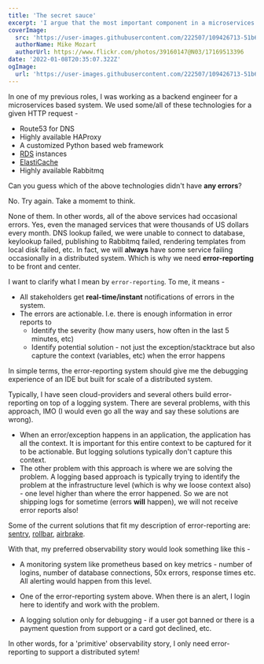 ```yaml
---
title: 'The secret sauce'
excerpt: 'I argue that the most important component in a microservices architecture is error-reporting.'
coverImage:
  src: 'https://user-images.githubusercontent.com/222507/109426713-51b6a100-79ef-11eb-8a45-a528f9be945b.png'
  authorName: Mike Mozart
  authorUrl: https://www.flickr.com/photos/39160147@N03/17169513396
date: '2022-01-08T20:35:07.322Z'
ogImage:
  url: 'https://user-images.githubusercontent.com/222507/109426713-51b6a100-79ef-11eb-8a45-a528f9be945b.png'
---
```


In one of my previous roles, I was working as a backend engineer for a microservices based system.
We used some/all of these technologies for a given HTTP request -

- Route53 for DNS
- Highly available HAProxy
- A customized Python based web framework
- [RDS](https://aws.amazon.com/rds/) instances
- [ElastiCache](https://aws.amazon.com/elasticache/)
- Highly available Rabbitmq

Can you guess which of the above technologies didn't have **any errors**?

No. Try again. Take a momemt to think.

None of them. In other words, all of the above services had occasional errors.
Yes, even the managed services that were thousands of US dollars every month.
DNS lookup failed, we were unable to connect to database, keylookup failed,
publishing to Rabbitmq failed, rendering templates from local disk failed, etc.
In fact, we will **always** have some service failing occasionally in a
distributed system. Which is why we need **error-reporting** to be front and center.

I want to clarify what I mean by `error-reporting`. To me, it means -

- All stakeholders get **real-time/instant** notifications of errors in the system.
- The errors are actionable. I.e. there is enough information in error reports to
  - Identify the severity (how many users, how often in the last 5 minutes, etc)
  - Identify potential solution - not just the exception/stacktrace but
    also capture the context (variables, etc) when the error happens

In simple terms, the error-reporting system should give me the debugging experience
of an IDE but built for scale of a distributed system.

Typically, I have seen cloud-providers and several others build error-reporting on top
of a logging system. There are several problems, with this approach, IMO
(I would even go all the way and say these solutions are wrong).

- When an error/exception happens in an application, the application has all the context.
  It is important for this entire context to be captured for it to be actionable. But logging
  solutions typically don't capture this context.
- The other problem with this approach is where we are solving the problem. A logging based
  approach is typically trying to identify the problem at the infrastructure level (which is
  why we loose context also) - one level higher than where the error happened. So we are not
  shipping logs for sometime (errors **will** happen), we will not receive error reports also!

Some of the current solutions that fit my description of error-reporting are:
[sentry](https://sentry.io/), [rollbar](https://rollbar.com/), [airbrake](https://airbrake.io/).

With that, my preferred observability story would look something like this -

- A monitoring system like prometheus based on key metrics - number of logins,
  number of database connections, 50x errors, response times etc. All alerting would happen from this level.

- One of the error-reporting system above. When there is an alert, I login here
  to identify and work with the problem.

- A logging solution only for debugging - if a user got banned or there is a payment question
  from support or a card got declined, etc.

In other words, for a 'primitive' observability story, I only need error-reporting to support a distributed sytem!
